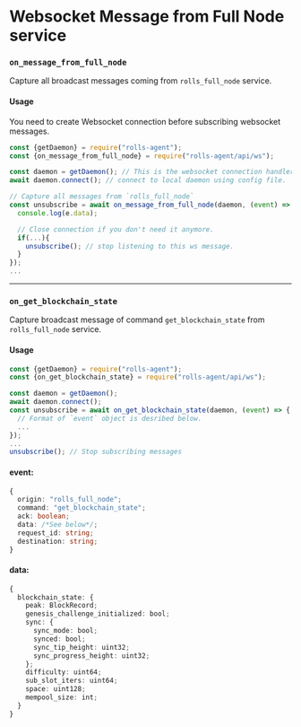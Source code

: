 # Websocket Message from Full Node service

### `on_message_from_full_node`
Capture all broadcast messages coming from `rolls_full_node` service.

#### Usage
You need to create Websocket connection before subscribing websocket messages.
```js
const {getDaemon} = require("rolls-agent");
const {on_message_from_full_node} = require("rolls-agent/api/ws");

const daemon = getDaemon(); // This is the websocket connection handler
await daemon.connect(); // connect to local daemon using config file.

// Capture all messages from `rolls_full_node`
const unsubscribe = await on_message_from_full_node(daemon, (event) => {
  console.log(e.data);

  // Close connection if you don't need it anymore.
  if(...){
    unsubscribe(); // stop listening to this ws message.
  }
});
...
```

---

### `on_get_blockchain_state`
Capture broadcast message of command `get_blockchain_state` from `rolls_full_node` service.

#### Usage
```typescript
const {getDaemon} = require("rolls-agent");
const {on_get_blockchain_state} = require("rolls-agent/api/ws");

const daemon = getDaemon();
await daemon.connect();
const unsubscribe = await on_get_blockchain_state(daemon, (event) => {
  // Format of `event` object is desribed below.
  ...
});
...
unsubscribe(); // Stop subscribing messages
```

#### event:
```typescript
{
  origin: "rolls_full_node";
  command: "get_blockchain_state";
  ack: boolean;
  data: /*See below*/;
  request_id: string;
  destination: string;
}
```
#### data:
```typescript
{
  blockchain_state: {
    peak: BlockRecord;
    genesis_challenge_initialized: bool;
    sync: {
      sync_mode: bool;
      synced: bool;
      sync_tip_height: uint32;
      sync_progress_height: uint32;
    };
    difficulty: uint64;
    sub_slot_iters: uint64;
    space: uint128;
    mempool_size: int;
  }
}
```
